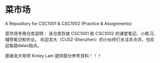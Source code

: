 # 菜市场
A Repository for CSC1001 & CSC1002 (Practice &amp; Assignments)

菜市场专用仓库说明：
该仓库存放 CSC1001 和 CSC1002 的课堂笔记、小练习、辅导笔记和作业。
欢迎龙大（CUSZ-Shenzhen）的小伙伴们关注并点评，也欢迎各路dalao指点。

感谢龙大导师 Kinley Lam 提供部分参考资料！！！
